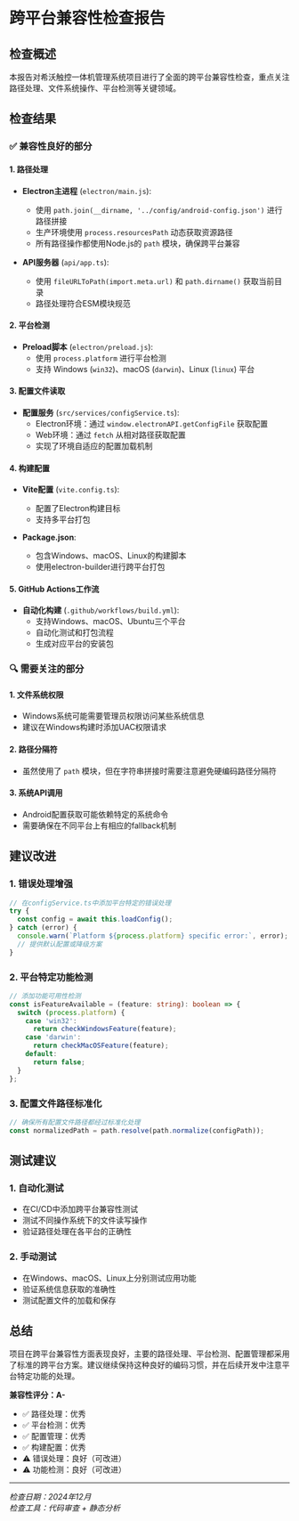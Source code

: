 # 跨平台兼容性检查报告

## 检查概述

本报告对希沃触控一体机管理系统项目进行了全面的跨平台兼容性检查，重点关注路径处理、文件系统操作、平台检测等关键领域。

## 检查结果

### ✅ 兼容性良好的部分

#### 1. 路径处理
- **Electron主进程** (`electron/main.js`):
  - 使用 `path.join(__dirname, '../config/android-config.json')` 进行路径拼接
  - 生产环境使用 `process.resourcesPath` 动态获取资源路径
  - 所有路径操作都使用Node.js的 `path` 模块，确保跨平台兼容

- **API服务器** (`api/app.ts`):
  - 使用 `fileURLToPath(import.meta.url)` 和 `path.dirname()` 获取当前目录
  - 路径处理符合ESM模块规范

#### 2. 平台检测
- **Preload脚本** (`electron/preload.js`):
  - 使用 `process.platform` 进行平台检测
  - 支持 Windows (`win32`)、macOS (`darwin`)、Linux (`linux`) 平台

#### 3. 配置文件读取
- **配置服务** (`src/services/configService.ts`):
  - Electron环境：通过 `window.electronAPI.getConfigFile` 获取配置
  - Web环境：通过 `fetch` 从相对路径获取配置
  - 实现了环境自适应的配置加载机制

#### 4. 构建配置
- **Vite配置** (`vite.config.ts`):
  - 配置了Electron构建目标
  - 支持多平台打包

- **Package.json**:
  - 包含Windows、macOS、Linux的构建脚本
  - 使用electron-builder进行跨平台打包

#### 5. GitHub Actions工作流
- **自动化构建** (`.github/workflows/build.yml`):
  - 支持Windows、macOS、Ubuntu三个平台
  - 自动化测试和打包流程
  - 生成对应平台的安装包

### 🔍 需要关注的部分

#### 1. 文件系统权限
- Windows系统可能需要管理员权限访问某些系统信息
- 建议在Windows构建时添加UAC权限请求

#### 2. 路径分隔符
- 虽然使用了 `path` 模块，但在字符串拼接时需要注意避免硬编码路径分隔符

#### 3. 系统API调用
- Android配置获取可能依赖特定的系统命令
- 需要确保在不同平台上有相应的fallback机制

## 建议改进

### 1. 错误处理增强
```typescript
// 在configService.ts中添加平台特定的错误处理
try {
  const config = await this.loadConfig();
} catch (error) {
  console.warn(`Platform ${process.platform} specific error:`, error);
  // 提供默认配置或降级方案
}
```

### 2. 平台特定功能检测
```typescript
// 添加功能可用性检测
const isFeatureAvailable = (feature: string): boolean => {
  switch (process.platform) {
    case 'win32':
      return checkWindowsFeature(feature);
    case 'darwin':
      return checkMacOSFeature(feature);
    default:
      return false;
  }
};
```

### 3. 配置文件路径标准化
```typescript
// 确保所有配置文件路径都经过标准化处理
const normalizedPath = path.resolve(path.normalize(configPath));
```

## 测试建议

### 1. 自动化测试
- 在CI/CD中添加跨平台兼容性测试
- 测试不同操作系统下的文件读写操作
- 验证路径处理在各平台的正确性

### 2. 手动测试
- 在Windows、macOS、Linux上分别测试应用功能
- 验证系统信息获取的准确性
- 测试配置文件的加载和保存

## 总结

项目在跨平台兼容性方面表现良好，主要的路径处理、平台检测、配置管理都采用了标准的跨平台方案。建议继续保持这种良好的编码习惯，并在后续开发中注意平台特定功能的处理。

**兼容性评分：A-**

- ✅ 路径处理：优秀
- ✅ 平台检测：优秀  
- ✅ 配置管理：优秀
- ✅ 构建配置：优秀
- ⚠️ 错误处理：良好（可改进）
- ⚠️ 功能检测：良好（可改进）

---

*检查日期：2024年12月*  
*检查工具：代码审查 + 静态分析*